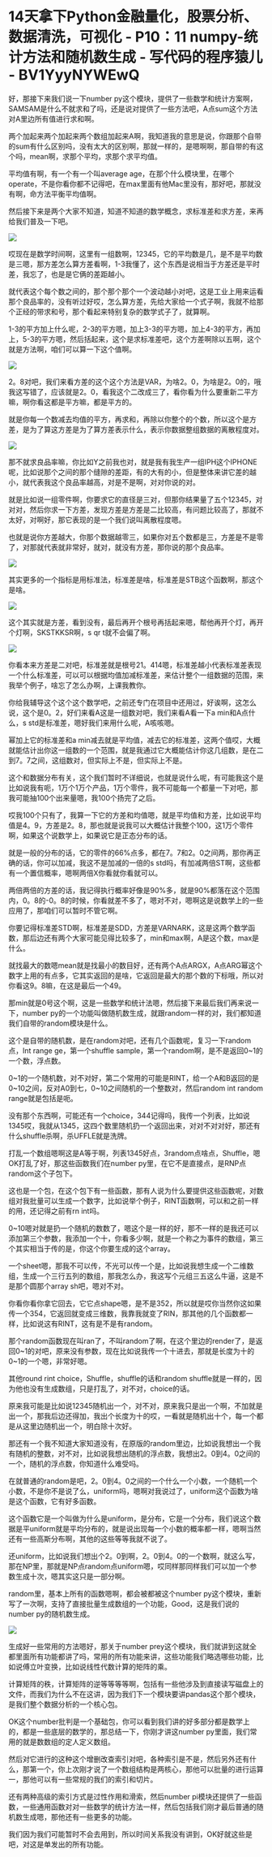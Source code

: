 # 14天拿下Python金融量化，股票分析、数据清洗，可视化 - P10：11 numpy-统计方法和随机数生成 - 写代码的程序猿儿 - BV1YyyNYWEwQ

好，那接下来我们说一下number py这个模块，提供了一些数学和统计方案啊，SAMSAM是什么不就求和了吗，还是说对提供了一些方法吧，A点sum这个方法对A里边所有值进行求和啊。

两个加起来两个加起来两个数组加起来A啊，我知道我的意思是说，你跟那个自带的sum有什么区别吗，没有太大的区别啊，那就一样的，是嗯啊啊，那自带的有这个吗，mean啊，求那个平均，求那个求平均值。

平均值有啊，有一个有一个叫average age，在那个什么模块里，在哪个operate，不是你看你都不记得吧，在max里面有他Mac里没有，那好吧，那就没有啊，命方法平衡平均值啊。

然后接下来是两个大家不知道，知道不知道的数学概念，求标准差和求方差，来再给我们普及一下吧。

![](img/85f5f66a9507977f425127ed4a4e45ac_1.png)

哎现在是数学时间啊，这里有一组数啊，12345，它的平均数是几，是不是平均数是三嗯，那方差怎么算方差看啊，1-3我懂了，这个东西是说相当于方差还是平时差，我忘了，也是是它俩的差距越小。

就代表这个每个数之间的，那个那个那个一个波动越小对吧，这是工业上用来运看那个良品率的，没有听过好哎，怎么算方差，先给大家给一个式子啊，我就不给那个正经的带求和号，那个看起来特别复杂的数学式子了，就算啊。

1-3的平方加上什么呢，2-3的平方嗯，加上3-3的平方嗯，加上4-3的平方，再加上，5-3的平方嗯，然后括起来，这个是求标准差吧，这个方差啊除以五啊，这个就是方法啊，咱们可以算一下这个值啊。



![](img/85f5f66a9507977f425127ed4a4e45ac_3.png)

2。8对吧，我们来看方差的这个这个方法是VAR，为啥2。0，为啥是2。0的，哦我这写错了，应该就是2。0，看我这个二改成三了，看你看为什么要重新二平方嘛，啊你看这都是平方嘛，都是平方的。

就是你每一个数减去均值的平方，再求和，再除以你整个的个数，所以这个是方差，是为了算这方差是为了算方差表示什么，表示你数据整组数据的离散程度对。



![](img/85f5f66a9507977f425127ed4a4e45ac_5.png)

那不就求良品率嘛，你比如Y之前我也对，就是我有我生产一组IPH这个IPHONE呢，比如说那个之间的那个缝隙的差距，有的大有的小，但是整体来讲它差的越小，就代表我这个良品率越高，对是不是啊，对对你说的对。

就是比如说一组零件啊，你要求它的直径是三对，但那你结果量了五个12345，对对对，然后你求一下方差，发现方差是方差是二比较高，有问题比较高了，那就不太好，对啊好，那它表现的是一个我们说叫离散程度嗯。

也就是说你方差越大，你那个数据越零三，如果你对五个数都是三，方差是不是零了，对那就代表就非常好，就对，就没有方差，那你说的那个良品率。



![](img/85f5f66a9507977f425127ed4a4e45ac_7.png)

其实更多的一个指标是用标准法，标准差是啥，标准差是STB这个函数啊，那这个是啥。

![](img/85f5f66a9507977f425127ed4a4e45ac_9.png)

这个其实就是方差，看到没有，最后再开个根号再括起来嗯，帮他再开个灯，再开个灯啊，SKSTKKSR啊，s qr t就不会偏了啊。



![](img/85f5f66a9507977f425127ed4a4e45ac_11.png)

你看本来方差是二对吧，标准差就是根号21。414嗯，标准差越小代表标准差表现一个什么标准差，可以可以根据均值加减标准差，来估计整个一组数据的范围，来我举个例子，啥忘了怎么办啊，上课我教你。

你给我辅导这个这个这个数学吧，之前还专门在项目中还用过，好诶啊，这怎么说，这个是0。2，好们来看A这是一组数对吧，我们来看A看一下a min和A点什么，s std是标准差，嗯好我们来用什么呢，A咳咳嗯。

幂加上它的标准差和a min减去就是平均值，减去它的标准差，这两个值哎，大概就能估计出你这一组数的一个范围，就是我通过它大概能估计你这几组数，是在二到7。7之间，这组数对，但实际上不是，但实际上不是。

这个和数据分布有关，这个我们暂时不详细说，也就是说什么呢，有可能我这个是比如说我有呃，1万个1万个产品，1万个零件，我不可能每一个都量一下对吧，那我可能抽100个出来量嗯，我100个扬完了之后。

哎我100个只有了，我算一下它的方差和均值嗯，就是平均值和方差，比如说平均值是4。9，方差是2。8，那也就是说我可以大概估计我整个100，这1万个零件啊，如果这个说数学上，如果说它是正态分布的话。

就是一般的分布的话，它的零件的66%点多，都在7。7和2。0之间两，那你再正确的话，你可以加减，我这不是加减的一倍的s std吗，有加减两倍ST啊，这些都有一个置信概率，嗯啊两倍X你看就你看就可以。

两倍两倍的方差的话，我记得执行概率好像是90%多，就是90%都落在这个范围内，0。8的-0。8的时候，你看就差不多了，嗯对不对，嗯啊这是说数学上的一些应用了，那咱们可以暂时不管它啊。

你要记得标准差STD啊，标准差是SDD，方差是VARNARK，这是这两个数学函数，那后边还有两个大家可能见得比较多了，min和max啊，A是这个数，max是什么。

就找最大的数嗯mean就是找最小的数目好，还有两个A点ARGX，A点ARG幂这个数字上用的有点多，它其实返回的是啥，它返回是最大的那个数的下标哦，所以对你看这9。8嘛，在这是最后一个49。

那min就是0号这个啊，这是一些数学和统计法嗯，然后接下来最后我们再来说一下，number py的一个功能叫做随机数生成，就跟random一样的对，我们都知道我们自带的random模块是什么。

这个是自带的随机数，是在random对吧，还有几个函数呢，复习一下random点，Int range ge，第一个shuffle sample，第一个random啊，是不是返回0~1的一个数，浮点数。

0~1的一个随机数，对不对好，第二个常用的可能是RINT，给一个A和B返回的是0~10之间，反对A0到七，0~10之间随机的一个整数对，然后random int random range就是包括是呃。

没有那个东西啊，可能还有一个choice，344记得吗，我传一个列表，比如说1345哎，我就从1345，这四个数里随机扔一个返回出来，对对不对对好，那还有什么shuffle杀啊，杀UFFLE就是洗牌。

打乱一个数组嗯啊这是A等于啊，列表1345好点，3random点啥点，Shuffle，嗯OK打乱了好，那这些函数我们在number py里，在它不是直接点，是RNP点random这个子包下。

这也是一个包，在这个包下有一些函数，那有人说为什么要提供这些函数呢，对数组对我批量可以生成一个数字，比如说举个例子，RINT函数啊，可以和之前一样的用，还记得之前有rn int吗。

0~10嗯对就是扔一个随机的数数了，嗯这个是一样的好，那不一样的是我还可以添加第三个参数，我添加一个十，你看多少啊，就是一个称之为事件的数组，第三个其实相当于传的是，你这个你要生成的这个array。

一个sheet嗯，那我不可以传，不光可以传一个是，比如说我想生成一个二维数组，生成一个三行五列的数组，那我怎么办，我这写个元组三五这么牛逼，这是不是那个圆那个array sh吧，嗯对不对。

你看你看你拿它回去，它它点shape嗯，是不是352，所以就是哎你当然你这如果传一个354，它返回就变成三维数，我靠我就变了RIN，那其他的几个函数都一样，比如说这有RINT，这有是不是有random。

那个random函数现在叫ran了，不叫random了啊，在这个里边的render了，是返回0~1的对吧，原来没有参数，现在比如说我传一个十进去，那就是长度为十的0~1的一个嗯，非常好嗯。

其他round rint choice，Shuffle，shuffle的话和random shuffle就是一样的，因为他也没有生成数组，只是打乱了，对不对，choice的话。

原来我可能是比如说12345随机出一个，对不对，原来我只是出一个啊，不加就是出一个，那我后边还得加，我出个长度为十的哎，一看就是随机出十个，每一个都是从这里边随机出一个，明白除十次好。

那还有一个我不知道大家知道没有，在原版的random里边，比如说我想出一个我有随机的整数，对不对，比如说我想出随机的浮点数，我想出2。0到4。0之间的一个，随机的浮点数，你知道什么难受吗。

在就普通的random是吧，2。0到4。0之间的一个什么一个小数，一个随机一个小数，不是你不是说了么，uniform吗，嗯啊对我说过了，uniform这个函数为啥是这个函数，它有好多函数。

这个函数它是一个叫做为什么是uniform，是分布，它是一个分布，我们说这个数据是平uniform就是平均分布的，就是说出现每一个小数的概率都一样，嗯啊当然还有一些高斯分布啊，其他的这些等等我就不说了。

还uniform，比如说我们想出个2。0到啊，2。0到4。0的一个数啊，就这么写，那在NP里，那就是NP点random点uniform嗯，哎同样那同样我们可以加一个参数生成十次，嗯其实这只是一部分啊。

random里，基本上所有的函数嗯啊，都会被都被这个number py这个模块，重新写了一次啊，支持了直接批量生成数组的一个功能，Good，这是我们说的number py的随机数生成。



![](img/85f5f66a9507977f425127ed4a4e45ac_13.png)

生成好一些常用的方法嗯好，那关于number prey这个模块，我们就讲到这就全都里面所有功能都讲了吗，常用的所有功能来讲，这些功能我们略选哪些功能，比如说傅立叶变换，比如说线性代数计算的矩阵的乘。

计算矩阵的秩，计算矩阵的逆等等等等啊，包括有一些他涉及到直接读写磁盘上的文件，而我们为什么不在这讲，因为我们下一个模块要讲pandas这个那个模块，是我们整个数据分析的一个核心包。

OK这个number批判是一个基础包，你可以看到我们讲的好多部分都是数学上的，都是一些底层的数学的，那总结一下，你刚才讲这number py里面，我们常用的就是数数组的定人定义数组。

然后对它进行的这种这个增删改查索引对吧，各种索引是不是，然后另外还有什么，那第一个，你上次刚才说了一个数组结构是两核心，那他可以批量的进行运算一，那他可以有一些常规的我们的索引和切片。

还有两种高级的索引方式是过性作用和滑索，然后number pi模块还提供了一些函数，一些通用函数对对一些数学的统计方法一样，然后包括我们刚才最后普通的随机数生成嗯，那他还有一些更多的功能。

我们因为我们可能暂时不会去用到，所以时间关系我没有讲到，OK好就这些是吧，对这是单发出的所有功能。